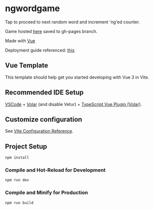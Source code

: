 # ngwordgame
Tap to proceed to next random word and increment 'ng'ed counter.

Game hosted [here](https://0kadak.github.io/ngwordgame/) saved to gh-pages branch.

Made with [Vue](https://vuejs.org/)

Deployment guide referenced: [this](https://learnvue.co/tutorials/deploy-vue-to-github-pages)

## Vue Template 
This template should help get you started developing with Vue 3 in Vite.

## Recommended IDE Setup

[VSCode](https://code.visualstudio.com/) + [Volar](https://marketplace.visualstudio.com/items?itemName=Vue.volar) (and disable Vetur) + [TypeScript Vue Plugin (Volar)](https://marketplace.visualstudio.com/items?itemName=Vue.vscode-typescript-vue-plugin).

## Customize configuration

See [Vite Configuration Reference](https://vitejs.dev/config/).

## Project Setup

```sh
npm install
```

### Compile and Hot-Reload for Development

```sh
npm run dev
```

### Compile and Minify for Production

```sh
npm run build
```
